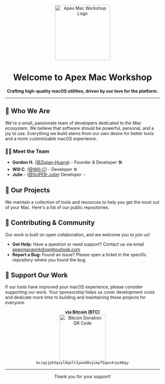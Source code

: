 <p align="center">
  <img src="https://avatars.githubusercontent.com/u/216883863?s=400&u=13cb8ae14d303252a2b2553ee0b188b7596c0ca0&v=4" alt="Apex Mac Workshop Logo" width="180"/>
</p>

<h1 align="center">
  Welcome to Apex Mac Workshop
</h1>

<p align="center">
  <strong>Crafting high-quality macOS utilities, driven by our love for the platform.</strong>
</p>

---

## 👋 Who We Are

We're a small, passionate team of developers dedicated to the Mac ecosystem. We believe that software should be powerful, personal, and a joy to use. Everything we build stems from our own desire for better tools and a more customizable macOS experience.

### 👨‍💻 Meet the Team
*   **Gordon H.** ([@Ziqian-Huang](https://github.com/Ziqian-Huang0607)) - Founder & Developer 🛠️
*   **Will C.** ([@Will-C](https://github.com/WillUHD)) - Developer ⚙️
*   **Julie** - ([@SUPER-Julie](https://github.com/SUPER-Julie)) Developer 💡

## 🚀 Our Projects

We maintain a collection of tools and resources to help you get the most out of your Mac. Here's a list of our public repositories:

<!--REPOS_LIST_START-->
<!--REPOS_LIST_END-->


## 💬 Contributing & Community

Our work is built on open collaboration, and we welcome you to join us!

*   **Get Help:** Have a question or need support? Contact us via email <apexmacworkshop@outlook.com>
*   **Report a Bug:** Found an issue? Please open a ticket in the specific repository where you found the bug.

## 💖 Support Our Work

If our tools have improved your macOS experience, please consider supporting our work. Your sponsorship helps us cover development costs and dedicate more time to building and maintaining these projects for everyone.

<p align="center">
  <strong>via Bitcoin (BTC)</strong><br>
  <img src="https://api.qrserver.com/v1/create-qr-code/?size=150x150&data=bc1qzjph5qxyl8qalt3ywx60vysmyf5qwc4rpz68gy" alt="Bitcoin Donation QR Code" width="150">
  <br>
  <code style="word-wrap: break-word;">bc1qzjph5qxyl8qalt3ywx60vysmyf5qwc4rpz68gy</code>
</p>

---
<p align="center">
  Thank you for your support!
</p>
